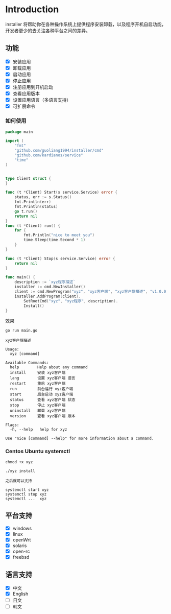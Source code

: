# Introduction
installer 将帮助你在各种操作系统上提供程序安装卸载，以及程序开机自启功能，开发者更少的去关注各种平台之间的差异。
## 功能
+ [x] 安装应用
+ [x] 卸载应用
+ [x] 启动应用
+ [x] 停止应用
+ [x] 注册应用到开机启动
+ [x] 查看应用版本
+ [x] 设置应用语言（多语言支持）
+ [x] 可扩展命令

### 如何使用

```go
package main

import (
	"fmt"
	"github.com/guoliang1994/installer/cmd"
	"github.com/kardianos/service"
	"time"
)


type Client struct {
}

func (t *Client) Start(s service.Service) error {
	status, err := s.Status()
	fmt.Println(err)
	fmt.Println(status)
	go t.run()
	return nil
}
func (t *Client) run() {
	for {
		fmt.Println("nice to meet you")
		time.Sleep(time.Second * 1)
	}
}

func (t *Client) Stop(s service.Service) error {
	return nil
}

func main() {
	description := `xyz程序描述`
	installer := cmd.NewInstaller()
	client := cmd.NewProgram("xyz", "xyz客户端", "xyz客户端描述", "v1.0.0", &Client{})
	installer.AddProgram(client).
		SetRootCmd("xyz", "xyz程序", description).
		Install()
}

```
效果

```shell
go run main.go

xyz客户端描述

Usage:
  xyz [command]

Available Commands:
  help        Help about any command
  install     安装 xyz客户端
  lang        设置 xyz客户端 语言
  restart     重启 xyz客户端
  run         前台运行 xyz客户端
  start       后台启动 xyz客户端
  status      查看 xyz客户端 状态
  stop        停止 xyz客户端
  uninstall   卸载 xyz客户端
  version     查看 xyz客户端 版本

Flags:
  -h, --help   help for xyz

Use "nice [command] --help" for more information about a command.
```

### Centos Ubuntu systemctl
```shell
chmod +x xyz

./xyz install

之后就可以支持

systemctl start xyz
systemctl stop xyz
systemctl ...  xyz

```

## 平台支持
+ [x] windows
+ [x] linux
+ [x] openWrt
+ [x] solaris
+ [x] open-rc
+ [x] freebsd

## 语言支持
+ [x] 中文
+ [x] English
+ [ ] 日文
+ [ ] 韩文
